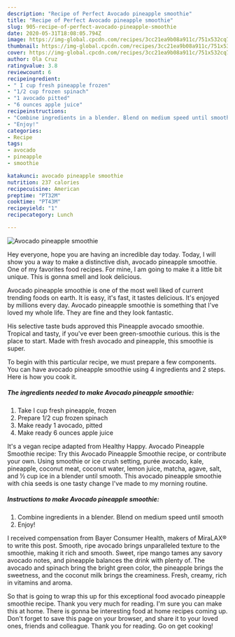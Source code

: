 ```yaml
---
description: "Recipe of Perfect Avocado pineapple smoothie"
title: "Recipe of Perfect Avocado pineapple smoothie"
slug: 905-recipe-of-perfect-avocado-pineapple-smoothie
date: 2020-05-31T18:08:05.794Z
image: https://img-global.cpcdn.com/recipes/3cc21ea9b08a911c/751x532cq70/avocado-pineapple-smoothie-recipe-main-photo.jpg
thumbnail: https://img-global.cpcdn.com/recipes/3cc21ea9b08a911c/751x532cq70/avocado-pineapple-smoothie-recipe-main-photo.jpg
cover: https://img-global.cpcdn.com/recipes/3cc21ea9b08a911c/751x532cq70/avocado-pineapple-smoothie-recipe-main-photo.jpg
author: Ola Cruz
ratingvalue: 3.8
reviewcount: 6
recipeingredient:
- " I cup fresh pineapple frozen"
- "1/2 cup frozen spinach"
- "1 avocado pitted"
- "6 ounces apple juice"
recipeinstructions:
- "Combine ingredients in a blender. Blend on medium speed until smooth"
- "Enjoy!"
categories:
- Recipe
tags:
- avocado
- pineapple
- smoothie

katakunci: avocado pineapple smoothie 
nutrition: 237 calories
recipecuisine: American
preptime: "PT32M"
cooktime: "PT43M"
recipeyield: "1"
recipecategory: Lunch

---
```



![Avocado pineapple smoothie](https://img-global.cpcdn.com/recipes/3cc21ea9b08a911c/751x532cq70/avocado-pineapple-smoothie-recipe-main-photo.jpg)

Hey everyone, hope you are having an incredible day today. Today, I will show you a way to make a distinctive dish, avocado pineapple smoothie. One of my favorites food recipes. For mine, I am going to make it a little bit unique. This is gonna smell and look delicious.

Avocado pineapple smoothie is one of the most well liked of current trending foods on earth. It is easy, it's fast, it tastes delicious. It's enjoyed by millions every day. Avocado pineapple smoothie is something that I've loved my whole life. They are fine and they look fantastic.

His selective taste buds approved this Pineapple avocado smoothie. Tropical and tasty, if you&#39;ve ever been green-smoothie curious. this is the place to start. Made with fresh avocado and pineapple, this smoothie is super.


To begin with this particular recipe, we must prepare a few components. You can have avocado pineapple smoothie using 4 ingredients and 2 steps. Here is how you cook it.

<!--inarticleads1-->

##### The ingredients needed to make Avocado pineapple smoothie:

1. Take  I cup fresh pineapple, frozen
1. Prepare 1/2 cup frozen spinach
1. Make ready 1 avocado, pitted
1. Make ready 6 ounces apple juice


It&#39;s a vegan recipe adapted from Healthy Happy. Avocado Pineapple Smoothie recipe: Try this Avocado Pineapple Smoothie recipe, or contribute your own. Using smoothie or ice crush setting, purée avocado, kale, pineapple, coconut meat, coconut water, lemon juice, matcha, agave, salt, and ½ cup ice in a blender until smooth. This avocado pineapple smoothie with chia seeds is one tasty change I&#39;ve made to my morning routine. 

<!--inarticleads2-->

##### Instructions to make Avocado pineapple smoothie:

1. Combine ingredients in a blender. Blend on medium speed until smooth
1. Enjoy!


I received compensation from Bayer Consumer Health, makers of MiraLAX® to write this post. Smooth, ripe avocado brings unparalleled texture to the smoothie, making it rich and smooth. Sweet, ripe mango tames any savory avocado notes, and pineapple balances the drink with plenty of. The avocado and spinach bring the bright green color, the pineapple brings the sweetness, and the coconut milk brings the creaminess. Fresh, creamy, rich in vitamins and aroma. 

So that is going to wrap this up for this exceptional food avocado pineapple smoothie recipe. Thank you very much for reading. I'm sure you can make this at home. There is gonna be interesting food at home recipes coming up. Don't forget to save this page on your browser, and share it to your loved ones, friends and colleague. Thank you for reading. Go on get cooking!
